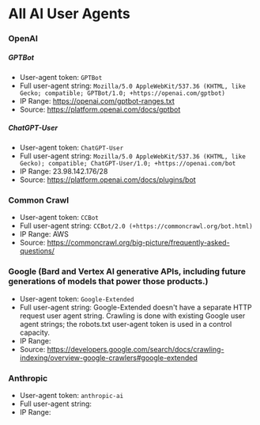 # All AI User Agents

### OpenAI

##### GPTBot

* User-agent token: `GPTBot`
* Full user-agent string: `Mozilla/5.0 AppleWebKit/537.36 (KHTML, like Gecko; compatible; GPTBot/1.0; +https://openai.com/gptbot)`
* IP Range: https://openai.com/gptbot-ranges.txt
* Source: https://platform.openai.com/docs/gptbot

##### ChatGPT-User

* User-agent token: `ChatGPT-User`
* Full user-agent string: `Mozilla/5.0 AppleWebKit/537.36 (KHTML, like Gecko); compatible; ChatGPT-User/1.0; +https://openai.com/bot`
* IP Range: 23.98.142.176/28
* Source: https://platform.openai.com/docs/plugins/bot

### Common Crawl

* User-agent token: `CCBot`
* Full user-agent string: `CCBot/2.0 (+https://commoncrawl.org/bot.html)`
* IP Range: AWS
* Source: https://commoncrawl.org/big-picture/frequently-asked-questions/

### Google (Bard and Vertex AI generative APIs, including future generations of models that power those products.)
* User-agent token: `Google-Extended`
* Full user-agent string: Google-Extended doesn't have a separate HTTP request user agent string. Crawling is done with existing Google user agent strings; the robots.txt user-agent token is used in a control capacity.
* IP Range:
* Source: https://developers.google.com/search/docs/crawling-indexing/overview-google-crawlers#google-extended

### Anthropic

* User-agent token: `anthropic-ai`
* Full user-agent string:
* IP Range:
  
  
